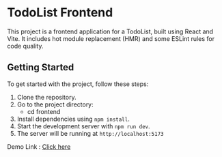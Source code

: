 # TodoList Frontend

This project is a frontend application for a TodoList, built using React and Vite. It includes hot module replacement (HMR) and some ESLint rules for code quality.


## Getting Started

To get started with the project, follow these steps:

1. Clone the repository.
2. Go to the project directory:
    - cd frontend
3. Install dependencies using `npm install`.
4. Start the development server with `npm run dev`.
5. The server will be running at `http://localhost:5173`


Demo Link : [Click here](https://drive.google.com/file/d/1fFmwZFm66UukQSUdiPUHSeZRN4Zd_K7a/view?usp=sharing)


